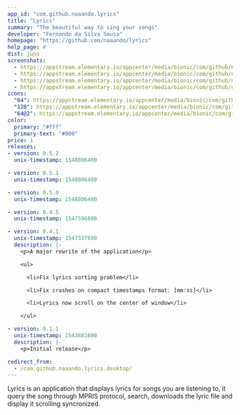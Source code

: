 ```yaml
---
app_id: "com.github.naaando.lyrics"
title: "Lyrics"
summary: "The beautiful way to sing your songs"
developer: "Fernando da Silva Sousa"
homepage: "https://github.com/naaando/lyrics"
help_page: #
dist: juno
screenshots:
  - https://appstream.elementary.io/appcenter/media/bionic/com/github/naaando.lyrics/77317FE141DA1ED38ABA21D048490646/screenshots/image-1_orig.png
  - https://appstream.elementary.io/appcenter/media/bionic/com/github/naaando.lyrics/77317FE141DA1ED38ABA21D048490646/screenshots/image-2_orig.png
  - https://appstream.elementary.io/appcenter/media/bionic/com/github/naaando.lyrics/77317FE141DA1ED38ABA21D048490646/screenshots/image-3_orig.png
  - https://appstream.elementary.io/appcenter/media/bionic/com/github/naaando.lyrics/77317FE141DA1ED38ABA21D048490646/screenshots/image-4_orig.png
icons:
  "64": https://appstream.elementary.io/appcenter/media/bionic/com/github/naaando.lyrics/77317FE141DA1ED38ABA21D048490646/icons/64x64/com.github.naaando.lyrics_com.github.naaando.lyrics.png
  "128": https://appstream.elementary.io/appcenter/media/bionic/com/github/naaando.lyrics/77317FE141DA1ED38ABA21D048490646/icons/128x128/com.github.naaando.lyrics_com.github.naaando.lyrics.png
  "64@2": https://appstream.elementary.io/appcenter/media/bionic/com/github/naaando.lyrics/77317FE141DA1ED38ABA21D048490646/icons/64x64@2/com.github.naaando.lyrics_com.github.naaando.lyrics.png
color:
  primary: "#fff"
  primary-text: "#000"
price: 1
releases:
- version: 0.5.2
  unix-timestamp: 1548806400

- version: 0.5.1
  unix-timestamp: 1548806400

- version: 0.5.0
  unix-timestamp: 1548806400

- version: 0.4.5
  unix-timestamp: 1547596800

- version: 0.4.1
  unix-timestamp: 1547337600
  description: |-
    <p>A major rewrite of the application</p>

    <ul>

      <li>Fix lyrics sorting problem</li>

      <li>Fix crashes on compact timestamps format: [mm:ss]</li>

      <li>Lyrics now scroll on the center of window</li>

    </ul>

- version: 0.1.1
  unix-timestamp: 1543881600
  description: |-
    <p>Initial release</p>

redirect_from:
  - /com.github.naaando.lyrics.desktop/
---
```

<p>Lyrics is an application that displays lyrics for songs you are listening
      to, it query the song through MPRIS protocol, search, downloads the lyric
      file and display it scrolling syncronized.</p>
